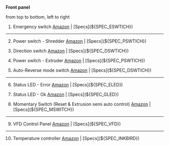 

**Front panel**

from top to bottom, left to right

1. Emergency switch [Amazon](${BOM_ESWTICH}) | [Specs](${SPEC_ESWTICH})

<hr/>

2. Power switch - Shredder [Amazon](${BOM_PSWTICH}) | [Specs](${SPEC_PSWTICH})

3. Direction switch [Amazon](${BOM_DSWTICH}) | [Specs](${SPEC_DSWTICH})

4. Power switch - Extruder [Amazon](${BOM_PSWTICH}) | [Specs](${SPEC_PSWTICH})

5. Auto-Reverse mode switch [Amazon](${BOM_DSWTICH}) | [Specs](${SPEC_DSWTICH})

<hr/>

6. Status LED - Error  [Amazon](${BOM_DSWTICH}) | [Specs](${SPEC_ELED})

7. Status LED - Ok  [Amazon](${BOM_DSWTICH}) | [Specs](${SPEC_GLED})

8. Momentary Switch (Reset & Extrusion semi auto control) [Amazon](${BOM_MSWTICH}) | [Specs](${SPEC_MSWITCH})


<hr/>

9. VFD Control Panel  [Amazon](${BOM_VFD}) | [Specs](${SPEC_VFD})

<hr/>

10. Temperature controller  [Amazon](${BOM_INKBIRD}) | [Specs](${SPEC_INKBIRD})

